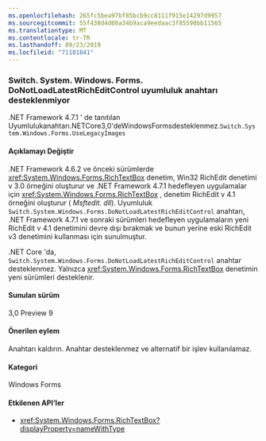 ```yaml
---
ms.openlocfilehash: 265fc5bea97bf85bcb9cc8111f915e14297d9957
ms.sourcegitcommit: 55f438d4d00a34b9aca9eedaac3f85590bb11565
ms.translationtype: MT
ms.contentlocale: tr-TR
ms.lasthandoff: 09/23/2019
ms.locfileid: "71181841"
---
```

### <a name="switchsystemwindowsformsdonotloadlatestricheditcontrol-compatibility-switch-not-supported"></a>Switch. System. Windows. Forms. DoNotLoadLatestRichEditControl uyumluluk anahtarı desteklenmiyor

.NET Framework 4.7.1 ' de tanıtılan Uyumlulukanahtarı.NETCore3,0'deWindowsFormsdesteklenmez.`Switch.System.Windows.Forms.UseLegacyImages`

#### <a name="change-description"></a>Açıklamayı Değiştir

.NET Framework 4.6.2 ve önceki sürümlerde <xref:System.Windows.Forms.RichTextBox> denetim, Win32 RichEdit denetimi v 3.0 örneğini oluşturur ve .NET Framework 4.7.1 hedefleyen uygulamalar için <xref:System.Windows.Forms.RichTextBox> , denetim RichEdit v 4.1 örneğini oluşturur (  *Msftedit. dll*). Uyumluluk `Switch.System.Windows.Forms.DoNotLoadLatestRichEditControl` anahtarı, .NET Framework 4.7.1 ve sonraki sürümleri hedefleyen uygulamaların yeni RichEdit v 4.1 denetimini devre dışı bırakmak ve bunun yerine eski RichEdit v3 denetimini kullanması için sunulmuştur.

.NET Core 'da, `Switch.System.Windows.Forms.DoNotLoadLatestRichEditControl` anahtar desteklenmez. Yalnızca <xref:System.Windows.Forms.RichTextBox> denetimin yeni sürümleri desteklenir.

#### <a name="version-introduced"></a>Sunulan sürüm

3,0 Preview 9

#### <a name="recommended-action"></a>Önerilen eylem

Anahtarı kaldırın. Anahtar desteklenmez ve alternatif bir işlev kullanılamaz.

#### <a name="category"></a>Kategori

Windows Forms

#### <a name="affected-apis"></a>Etkilenen API’ler

- <xref:System.Windows.Forms.RichTextBox?displayProperty=nameWithType>

<!-- 

### Affected APIs

-  `T:System.Windows.Forms.RichTextBox` 

-->
